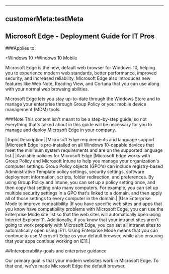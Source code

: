 --------
customerMeta:testMeta
--------

## Microsoft Edge - Deployment Guide for IT Pros
###Applies to:

+Windows 10
+Windows 10 Mobile

Microsoft Edge is the new, default web browser for Windows 10, helping you to experience modern web standards, better performance, improved security, and increased reliability. Microsoft Edge also introduces new features like Web Note, Reading View, and Cortana that you can use along with your normal web browsing abilities.

Microsoft Edge lets you stay up-to-date through the Windows Store and to manage your enterprise through Group Policy or your mobile device management (MDM) tools.

###Note
This content isn't meant to be a step-by-step guide, so not everything that's talked about in this guide will be necessary for you to manage and deploy Microsoft Edge in your company.

|Topic|Description|
|Microsoft Edge requirements and language support	|Microsoft Edge is pre-installed on all Windows 10-capable devices that meet the minimum system requirements and are on the supported language list.|
|Available policies for Microsoft Edge	|Microsoft Edge works with Group Policy and Microsoft Intune to help you manage your organization's computer settings.
Group Policy objects (GPO's) can include registry-based Administrative Template policy settings, security settings, software deployment information, scripts, folder redirection, and preferences. By using Group Policy and Intune, you can set up a policy setting once, and then copy that setting onto many computers. For example, you can set up multiple security settings in a GPO that's linked to a domain, and then apply all of those settings to every computer in the domain.|
|Use Enterprise Mode to improve compatibility	|If you have specific web sites and apps that you know have compatibility problems with Microsoft Edge, you can use the Enterprise Mode site list so that the web sites will automatically open using Internet Explorer 11. Additionally, if you know that your intranet sites aren't going to work properly with Microsoft Edge, you can set all intranet sites to automatically open using IE11.
Using Enterprise Mode means that you can continue to use Microsoft Edge as your default browser, while also ensuring that your apps continue working on IE11.|

##Interoperability goals and enterprise guidance

Our primary goal is that your modern websites work in Microsoft Edge. To that end, we've made Microsoft Edge the default browser.
